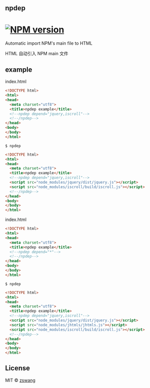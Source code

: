npdep
----

# [![NPM version][npm-image]][npm-url] 

Automatic import NPM's main file to HTML

HTML 自动引入 NPM main 文件

## example

index.html

```html
<!DOCTYPE html>
<html>
<head>
  <meta charset="utf8">
  <title>npdep example</title>
  <!--npdep depend="jquery,iscroll"-->
  <!--/npdep-->
</head>
<body>
</body>
</html>
```

`$ npdep`

```html
<!DOCTYPE html>
<html>
<head>
  <meta charset="utf8">
  <title>npdep example</title>
  <!--npdep depend="jquery,iscroll"-->
  <script src="node_modules/jquery/dist/jquery.js"></script>
  <script src="node_modules/iscroll/build/iscroll.js"></script>
  <!--/npdep-->
</head>
<body>
</body>
</html>
```

index.html

```html
<!DOCTYPE html>
<html>
<head>
  <meta charset="utf8">
  <title>npdep example</title>
  <!--npdep depend="*"-->
  <!--/npdep-->
</head>
<body>
</body>
</html>
```

`$ npdep`

```html
<!DOCTYPE html>
<html>
<head>
  <meta charset="utf8">
  <title>npdep example</title>
  <!--npdep depend="jquery,iscroll"-->
  <script src="node_modules/jquery/dist/jquery.js"></script>
  <script src="node_modules/jhtmls/jhtmls.js"></script>
  <script src="node_modules/iscroll/build/iscroll.js"></script>
  <!--/npdep-->
</head>
<body>
</body>
</html>
```

## License

MIT © [zswang](http://weibo.com/zswang)

[npm-url]: https://npmjs.org/package/npdep
[npm-image]: https://badge.fury.io/js/npdep.svg
